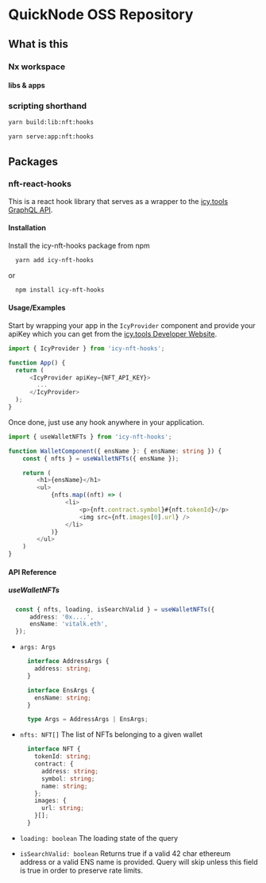 

# QuickNode OSS Repository

## What is this 

### Nx workspace
#### libs & apps

### scripting shorthand

```bash
yarn build:lib:nft:hooks
```
```bash
yarn serve:app:nft:hooks
```

## Packages

### nft-react-hooks

This is a react hook library that serves as a wrapper to the [icy.tools GraphQL API](https://developers.icy.tools).


#### Installation

Install the icy-nft-hooks package from npm

```bash
  yarn add icy-nft-hooks
```
or 

```bash
  npm install icy-nft-hooks
```

#### Usage/Examples

Start by wrapping your app in the `IcyProvider` component and provide your apiKey which you can get from the [icy.tools Developer Website](https://developers.icy.tools).

```typescript
import { IcyProvider } from 'icy-nft-hooks';

function App() {
  return (
      <IcyProvider apiKey={NFT_API_KEY}>
        ...
      </IcyProvider>
  );
}
```

Once done, just use any hook anywhere in your application.

```typescript
import { useWalletNFTs } from 'icy-nft-hooks';

function WalletComponent({ ensName }: { ensName: string }) {
    const { nfts } = useWalletNFTs({ ensName });

    return (
        <h1>{ensName}</h1>
        <ul>
            {nfts.map((nft) => (
                <li>
                    <p>{nft.contract.symbol}#{nft.tokenId}</p>
                    <img src={nft.images[0].url} />
                </li>
            )}
        </ul>
    )
}

```
#### API Reference

##### useWalletNFTs

```ts
  const { nfts, loading, isSearchValid } = useWalletNFTs({
      address: '0x....',
      ensName: 'vitalk.eth',
  });
```


- `args: Args`
  ```ts
    interface AddressArgs {
      address: string;
    }

    interface EnsArgs {
      ensName: string;
    }

    type Args = AddressArgs | EnsArgs;
  ```

- `nfts: NFT[]` The list of NFTs belonging to a given wallet
    ```ts
      interface NFT {
        tokenId: string;
        contract: {
          address: string;
          symbol: string;
          name: string;
        };
        images: {
          url: string;
        }[];
      }
    ```

- `loading: boolean` The loading state of the query
- `isSearchValid: boolean` Returns true if a valid 42 char ethereum address or a valid ENS name is provided. Query will skip unless this field is true in order to preserve rate limits.



